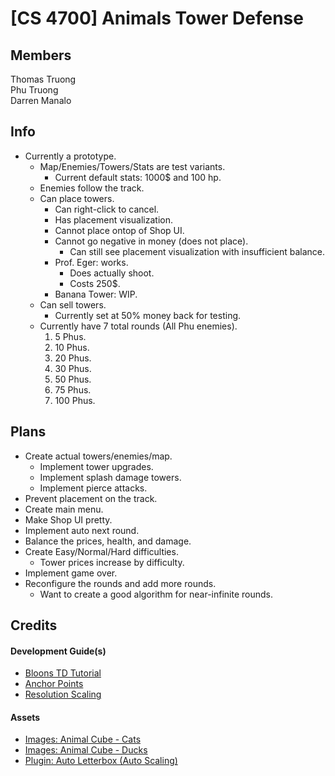 # [CS 4700] Animals Tower Defense
## Members
Thomas Truong\
Phu Truong\
Darren Manalo

## Info
- Currently a prototype.
  - Map/Enemies/Towers/Stats are test variants.
    - Current default stats: 1000$ and 100 hp.
  - Enemies follow the track.
  - Can place towers.
    - Can right-click to cancel.
    - Has placement visualization.
    - Cannot place ontop of Shop UI.
    - Cannot go negative in money (does not place).
      - Can still see placement visualization with insufficient balance.
    - Prof. Eger: works.
      - Does actually shoot.
      - Costs 250$.
    - Banana Tower: WIP.
  - Can sell towers.
    - Currently set at 50% money back for testing.
  - Currently have 7 total rounds (All Phu enemies).
    1. 5 Phus.
    2. 10 Phus.
    3. 20 Phus.
    4. 30 Phus.
    5. 50 Phus.
    6. 75 Phus.
    7. 100 Phus.

## Plans
- Create actual towers/enemies/map.
  - Implement tower upgrades.
  - Implement splash damage towers.
  - Implement pierce attacks.
- Prevent placement on the track.
- Create main menu.
- Make Shop UI pretty.
- Implement auto next round.
- Balance the prices, health, and damage.
- Create Easy/Normal/Hard difficulties.
  - Tower prices increase by difficulty.
- Implement game over.
- Reconfigure the rounds and add more rounds.
  - Want to create a good algorithm for near-infinite rounds.

## Credits
#### Development Guide(s)
- [Bloons TD Tutorial](https://www.youtube.com/watch?v=Iy03ja20qz0)
- [Anchor Points](https://www.youtube.com/watch?v=jcw4cBJbvrc)
- [Resolution Scaling](https://www.youtube.com/watch?v=hXU-ZJb6GHw)
#### Assets
- [Images: Animal Cube - Cats](https://assetstore.unity.com/packages/2d/animal-cube-cat-series-2d-asset-208164)
- [Images: Animal Cube - Ducks](https://assetstore.unity.com/packages/2d/animal-cube-duck-series-2d-asset-222908)
- [Plugin: Auto Letterbox (Auto Scaling)](https://assetstore.unity.com/packages/tools/camera/auto-letterbox-56814)